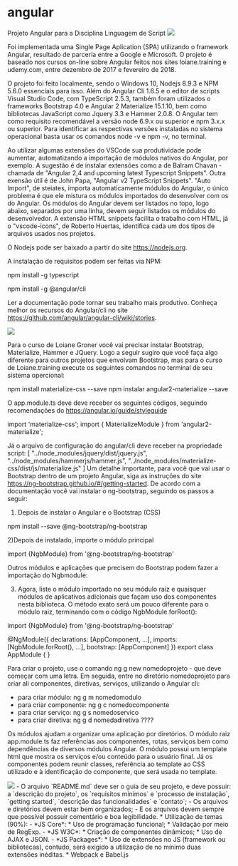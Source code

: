 # angular
Projeto Angular para a Disciplina Linguagem de Script
<img src="https://angular.io/assets/images/logos/angular/angular.png">

Foi implementada uma Single Page Aplication (SPA) utilizando o framework Angular, resultado de parceria entre a Google e Microsoft. O projeto é baseado nos cursos on-line sobre Angular feitos nos sites loiane.training e udemy.com, entre dezembro de 2017 e fevereiro de 2018.

O projeto foi feito localmente, sendo o Windows 10, Nodejs 8.9.3 e NPM 5.6.0 essenciais para isso. Além do Angular Cli 1.6.5 e o editor de scripts Visual Studio Code, com TypeScript 2.5.3, também foram utilizados o frameworks Bootstrap 4.0 e Angular 2 Materialize 15.1.10, bem como bibliotecas JavaScript como Jquery 3.3 e Hammer 2.0.8. O Angular tem como requisito recomendável a versão node 6.9.x ou  superior e npm 3.x.x ou superior. Para identificar as respectivas versões instaladas no sistema operacional basta usar os comandos node -v e npm -v, no terminal. 

Ao utilizar algumas extensões do VSCode sua produtividade pode aumentar, automatizando a importação de módulos nativos do Angular, por exemplo. A sugestão é de instalar extensões como a de Balram Chavan - chamada de "Angular 2,4 and upcoming latest Typescript Snippets". Outra exensão útil é de John Papa, "Angular v2 TypeScript Snippets". "Auto Import", de steiates, importa automaticamente módulos do Angular, o único problema é que ele mistura os módulos importados do desenvolver com os do Angular. Os módulos do Angular devem ser listados no topo, logo abaixo, separados por uma linha, devem seguir listados os módulos do desenvolvedor. A extensão HTML snippets facilita o trabalho com HTML, já o "vscode-icons", de Roberto Huertas, identifica cada um dos tipos de arquivos usados nos projetos.

O Nodejs pode ser baixado a partir do site https://nodejs.org.

A instalação de requisitos podem ser feitas via NPM:

npm install -g typescript

npm install -g @angular/cli

Ler a documentação pode tornar seu trabalho mais produtivo. Conheça melhor os recursos do Angular/cli no site https://github.com/angular/angular-cli/wiki/stories.

<img src="http://helderrangel.com.br/imagens/visaogeral.png">

Para o curso de Loiane Groner você vai precisar instalar Bootstrap, Materialize, Hammer e JQuery. Logo a seguir sugiro que você faça algo diferente para outros projetos que envolvam Bootstrap, mas para o curso de Loiane.training execute os seguintes comandos no terminal de seu sistema opercional:

npm install materialize-css --save
npm instalar angular2-materialize --save

O app.module.ts deve deve receber os seguintes códigos, seguindo recomendações do https://angular.io/guide/styleguide

import 'materialize-css';
import { MaterializeModule } from 'angular2-materialize';

Já o arquivo de configuração do angular/cli deve receber na propriedade script:
[
"../node_modules/jquery/dist/jquery.js",
  "../node_modules/hammerjs/hammer.js",
  "../node_modules/materialize-css/dist/js/materialize.js"
  ]
Um detalhe importante, para você que vai usar o Bootstrap dentro de um projeto Angular, siga as instruções do site https://ng-bootstrap.github.io/#/getting-started. De acordo com a documentação você vai instalar o ng-bootstrap, seguindo os passos a seguir:

1) Depois de instalar o Angular e o Bootstrap (CSS)

npm install --save @ng-bootstrap/ng-bootstrap

2)Depois de instalado, importe o módulo principal

import {NgbModule} from '@ng-bootstrap/ng-bootstrap'

Outros módulos e aplicações que precisem do Bootstrap podem fazer a importação do Ngbmodule:

3) Agora, liste o módulo importado no seu módulo raiz e quaisquer módulos de aplicativos adicionais que façam uso dos componentes nesta biblioteca. O método exato será um pouco diferente para o módulo raiz, terminando com o código NgbModule.forRoot():

import {NgbModule} from '@ng-bootstrap/ng-bootstrap'

@NgModule({
  declarations: [AppComponent, ...],
  imports: [NgbModule.forRoot(), ...],
  bootstrap: [AppComponent]
})
export class AppModule {
}



Para criar o projeto, use o comando ng g new nomedoprojeto - que deve começar com uma letra. Em seguida, entre no diretório nomedoprojeto para criar ali componentes, diretivas, serviços, utilizando o Angular cli:

- para criar módulo: ng g m nomedomodulo
- para criar componente: ng g c nomedocomponente
- para criar serviço: ng g s nomedoservico
- para criar diretiva: ng g d nomedadiretiva ????

Os módulos ajudam a organizar uma aplicação por diretórios. O módulo raiz app.module.ts faz referências aos componentes, rotas, serviços bem como dependências de diversos módulos Angular. O módulo possui um template html que mostra os serviços e/ou conteúdo para o usuário final. Já os componentes podem reunir classes, referência ao template ao CSS utilizado e à identificação do componente, que será usada no template.

<img src="http://helderrangel.com.br/imagens/thesrcfolder.png">
- O arquivo `README.md` deve ser o guia de seu projeto, e deve possuir: a `descrição do projeto`, os `requisitos mínimos` e `processo de instalação`, `getting started`, `descrição das funcionalidades` e `contato`;
  - Os arquivos e diretórios devem estar bem organizados;
  - E os arquivos devem sempre que possível possuir comentário e boa legibilidade.
* Utilização de temas (90%):
  - *JS Core*:
    * Uso de programação funcional;
    * Validação por meio de RegExp.
  - *JS W3C*:
    * Criação de componentes dinâmicos;
    * Uso de AJAX e JSON.
  - *JS Packages*:
    * Uso de extensões no JS (framework ou bibliotecas), contudo, será exigido a utilização de no mínimo duas extensões inéditas.
    * Webpack e Babel.js
